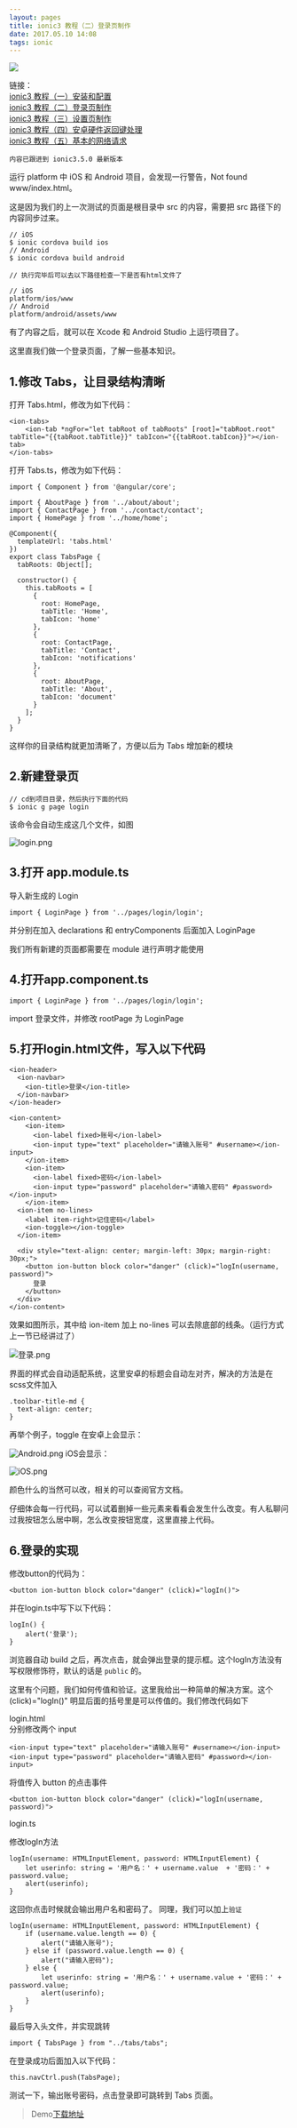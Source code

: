 ```yaml
---
layout: pages
title: ionic3 教程（二）登录页制作
date: 2017.05.10 14:08
tags: ionic
---
```


![](http://upload-images.jianshu.io/upload_images/2024647-9165b8f221ced2f3.png?imageMogr2/auto-orient/strip%7CimageView2/2/w/1240)

链接：  
[ionic3 教程（一）安装和配置](http://www.jianshu.com/p/1baf40713c1c)  
[ionic3 教程（二）登录页制作](http://www.jianshu.com/p/0f024a62ba14)  
[ionic3 教程（三）设置页制作](http://www.jianshu.com/p/7ea502ef2e49)  
[ionic3 教程（四）安卓硬件返回键处理](http://www.jianshu.com/p/02f190059aaa)  
[ionic3 教程（五）基本的网络请求](http://www.jianshu.com/p/3ad54d7d1077)

`内容已跟进到 ionic3.5.0 最新版本`

运行 platform 中 iOS 和 Android 项目，会发现一行警告，Not found www/index.html。

这是因为我们的上一次测试的页面是根目录中 src 的内容，需要把 src 路径下的内容同步过来。

    // iOS
    $ ionic cordova build ios
    // Android
    $ ionic cordova build android

    // 执行完毕后可以去以下路径检查一下是否有html文件了
    
    // iOS
    platform/ios/www
    // Android
    platform/android/assets/www

有了内容之后，就可以在 Xcode 和 Android Studio 上运行项目了。

<!-- more -->

这里直我们做一个登录页面，了解一些基本知识。

1.修改 Tabs，让目录结构清晰
---
打开 Tabs.html，修改为如下代码：
	
	<ion-tabs>
		<ion-tab *ngFor="let tabRoot of tabRoots" [root]="tabRoot.root" tabTitle="{{tabRoot.tabTitle}}" tabIcon="{{tabRoot.tabIcon}}"></ion-tab>
	</ion-tabs>

打开 Tabs.ts，修改为如下代码：

	import { Component } from '@angular/core';

	import { AboutPage } from '../about/about';
	import { ContactPage } from '../contact/contact';
	import { HomePage } from '../home/home';
	
	@Component({
	  templateUrl: 'tabs.html'
	})
	export class TabsPage {
	  tabRoots: Object[];
	
	  constructor() {
	    this.tabRoots = [
	      {
	        root: HomePage,
	        tabTitle: 'Home',
	        tabIcon: 'home'
	      },
	      {
	        root: ContactPage,
	        tabTitle: 'Contact',
	        tabIcon: 'notifications'
	      },
	      {
	        root: AboutPage,
	        tabTitle: 'About',
	        tabIcon: 'document'
	      }
	    ];
	  }
	}

这样你的目录结构就更加清晰了，方便以后为 Tabs 增加新的模块

2.新建登录页
---
    // cd到项目目录，然后执行下面的代码
    $ ionic g page login
	
该命令会自动生成这几个文件，如图

![login.png](http://upload-images.jianshu.io/upload_images/2024647-2ce0eee295c129d8.png?imageMogr2/auto-orient/strip%7CimageView2/2/w/1240)

3.打开 app.module.ts
---
导入新生成的 Login

	import { LoginPage } from '../pages/login/login';
	
并分别在加入 declarations 和 entryComponents 后面加入 LoginPage

我们所有新建的页面都需要在 module 进行声明才能使用

4.打开app.component.ts
---
	import { LoginPage } from '../pages/login/login';
	
import 登录文件，并修改 rootPage 为 LoginPage

5.打开login.html文件，写入以下代码
---
    <ion-header>
      <ion-navbar>
        <ion-title>登录</ion-title>
      </ion-navbar>
    </ion-header>

    <ion-content>
        <ion-item>
          <ion-label fixed>账号</ion-label>
          <ion-input type="text" placeholder="请输入账号" #username></ion-input>
        </ion-item>
        <ion-item>
          <ion-label fixed>密码</ion-label>
          <ion-input type="password" placeholder="请输入密码" #password></ion-input>
        </ion-item>
      <ion-item no-lines>
        <label item-right>记住密码</label>
        <ion-toggle></ion-toggle>
      </ion-item>

      <div style="text-align: center; margin-left: 30px; margin-right: 30px;">
        <button ion-button block color="danger" (click)="logIn(username, password)">
          登录
        </button>
      </div>
    </ion-content>
	
效果如图所示，其中给 ion-item 加上 no-lines 可以去除底部的线条。（运行方式上一节已经讲过了）

![登录.png](http://upload-images.jianshu.io/upload_images/2024647-30606b90d854997a.png?imageMogr2/auto-orient/strip%7CimageView2/2/w/1240)

界面的样式会自动适配系统，这里安卓的标题会自动左对齐，解决的方法是在scss文件加入

    .toolbar-title-md {
      text-align: center;
    }

再举个例子，toggle 在安卓上会显示：  

![Android.png](http://upload-images.jianshu.io/upload_images/2024647-f002ac7e94e50ead.png?imageMogr2/auto-orient/strip%7CimageView2/2/w/1240)
iOS会显示：

![iOS.png](http://upload-images.jianshu.io/upload_images/2024647-43db0cc9dccb11da.png?imageMogr2/auto-orient/strip%7CimageView2/2/w/1240)

颜色什么的当然可以改，相关的可以查阅官方文档。

仔细体会每一行代码，可以试着删掉一些元素来看看会发生什么改变。有人私聊问过我按钮怎么居中啊，怎么改变按钮宽度，这里直接上代码。

6.登录的实现
---
修改button的代码为：

	<button ion-button block color="danger" (click)="logIn()">
	
并在login.ts中写下以下代码：
	
	logIn() {
		alert('登录');
	}

浏览器自动 build 之后，再次点击，就会弹出登录的提示框。这个logIn方法没有写权限修饰符，默认的话是 `public` 的。

这里有个问题，我们如何传值和验证。这里我给出一种简单的解决方案。这个 (click)="logIn()" 明显后面的括号里是可以传值的。我们修改代码如下

login.html  
分别修改两个 input

	<ion-input type="text" placeholder="请输入账号" #username></ion-input>
	<ion-input type="password" placeholder="请输入密码" #password></ion-input>

将值传入 button 的点击事件

	<button ion-button block color="danger" (click)="logIn(username, password)">
	
login.ts  
	
修改logIn方法

	logIn(username: HTMLInputElement, password: HTMLInputElement) {
		let userinfo: string = '用户名：' + username.value  + '密码：' + password.value;
		alert(userinfo);
	}
	
这回你点击时候就会输出用户名和密码了。
同理，我们可以加上`验证`
	
	logIn(username: HTMLInputElement, password: HTMLInputElement) {
		if (username.value.length == 0) {
		    alert("请输入账号");
		} else if (password.value.length == 0) {
		    alert("请输入密码");
		} else {
		    let userinfo: string = '用户名：' + username.value + '密码：' + password.value;
		    alert(userinfo);
		}
	}
	
最后导入头文件，并实现跳转

	import { TabsPage } from "../tabs/tabs";
	
在登录成功后面加入以下代码：
	
	this.navCtrl.push(TabsPage);
	
测试一下，输出账号密码，点击登录即可跳转到 Tabs 页面。

>Demo[下载地址](https://github.com/2015lym/ionic3Demo/tree/demo2)
